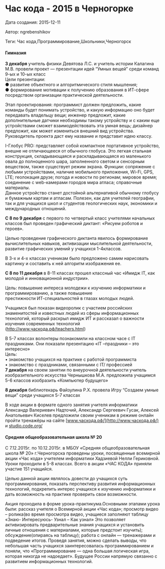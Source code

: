 # Час кода - 2015 в Черногорке

Дата создания: 2015-12-11

Автор: ngrebenshikov

Теги: Час кода,Программирование,Школьники,Черногорск

#### Гимназия
   
**3 декабря** учитель физики Девятова Л.С. и учитель истории Калагина М.В. провели проект — презентации идей “Умных вещей” среди команд 9-ых и 10-ых класс  
Цели презентации:   
● развитие объектного и алгоритмического стиля мышления;   
● формирование мотивации к получению образования в ИТ-сфере посредством организации практической деятельности.    
  
Этап проектирования: программист должен предложить, какие команды будет понимать устройство, и какую информацию оно будет передавать владельцу вещи; инженер предложит, какие дополнительные датчики необходимы такому устройству и с каким еще устройствами сможет взаимодействовать эта умная вещь; дизайнер предложит, как может измениться внешний вид устройства. Руководитель проекта даст ему название и представит идею классу.  
  
I-Глобус PRO: представляет собой компактное портативное устройство, внешне не отличающееся от обычного глобуса. Это легкая стальная конструкция, складывающаяся и раскладывающаяся из маленького овала до полноценного шара, заполненного светом и сенсорным веществом, также существует режим экрана. Функции: сопряжение с любыми устройствами, наличие мобильного приложения, Wi-Fi, GPS, LTE; геолокация друзе; погода и новости по регионам; мировое время; соединение с web-камерами городов мира атласа; справочные материалы.   
Данное устройство станет достойной альтернативой обычному глобусу и бумажным картам и атласам. Полезен, как для учителей географии, так и для учащихся школ и студентов геологических наук, экономики и международных отношений.   
  
**С 8 по 9 декабря** с первого по четвертый класс учителями начальных классов был проведен графический диктант: «Рисуем роботов и героев».  
  
Целью проведение графического диктанта явилось формирование вычислительных навыков, активизации мыслительной деятельности, развитие графических умений у учащихся 1-4классов.  
  
В 3-х и 4-х классах ученикам было предложено самим нарисовать картинку и составить к ней алгоритм изображения ее.  
  
**С 8 по 11 декабря** в 8-11 классах прошел классный час «Имидж IТ, как молодой и инновационной индустрии».  
  
Цель: повышение интереса молодежи к изучению информатики и   
программированию, а также повышение  
престижности ИТ-специальностей в глазах молодых людей.  
  
Учащимся был показан видеоролик с участием российских знаменитостей и известных людей из сферы информационных технологий, который раскрыл имидж ИТ и рассказал о важности изучения современных технологий (http://www.часкода.рф/teachers.html)  
  
В 5-7 классах волонтеры познакомили на классном часе с IT праздниками. Они показали презентацию «IT –праздники – это интересно»  
Цель:   
• знакомство учащихся на практике с работой программиста   
• знакомство с праздниками, связанными с IT/ профессией  
**7 декабря** на своем занятии по внеурочной деятельности учитель изобразительного искусства Чернышкова М.А. предложила учащимся 5-6 классов изобразить «Компьютер будущего»  
  
**8 декабря** библиотекарь Файзулина Р.Х. провела Игру “Создаем умные вещи” среди учащихся 5-7 классах  
  
В ходе акции в формате одного занятия учителя информатики Александр Валериевич Надточий, Александр Сергеевич Гусак, Алексей Анатольевич Киселев предложили своим ученикам в режиме онлайн пройти тренажёры на сайте [www.часкода.рф/](http://www.часкода.рф/) и [studio.code.org/](https://studio.code.org/)  
  

#### Средняя общеобразовательная школа № 20
С 7.12.2015г. по 10.12.2015г. в МБОУ «Средняя общеобразовательная школа № 20» г.Черногорска проведены уроки, посвященные всемирной акции «Час кода» учителем информатики Хадзиевой Нелли Гериковной. Уроки проходили в 5-8 классах. Всего в акции «ЧАС КОДА» приняли участие 151 учащийся.   
  
Целью данной акции являлось довести до учащихся суть программирования, показать перспективу развития информационных технологий, подкрепить интерес учащихся к изучению информатики и дать возможность на практике проверить свои возможности.   
  
Акция проходила в форме урока-практикума.Основными этапами урока были: рассказ учителя о Всемирной акции «Час кода»; просмотр видео – ролика(во время просмотра видео, учащиеся заполняют таблицу «Знаю- Интересуюсь- Узнал – Как узнал» Это позволяет активизировать предварительные знания учащихся и установить личные отношения с материалами, которые предстоит изучить); обсуждение(опираясь на таблицу); работа с онлайн — тренажерами и подведение итогов. Проведя занятия, можно сделать выводы, что небольшая часть учащихся заинтересовалась программированием и поняли, что «Программирование — одна большая логическая игра, которая никогда не надоедает». Будущее России напрямую связанно с развитием информационных технологий.